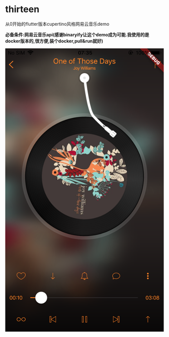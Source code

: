 # thirteen

从0开始的flutter版本cupertino风格网易云音乐demo


**必备条件:网易云音乐api(感谢binaryify让这个demo成为可能.我使用的是docker版本的,很方便,装个docker,pull&run就好)**

![播放器截图](/screen_shot/IMG_0130%202.PNG)
